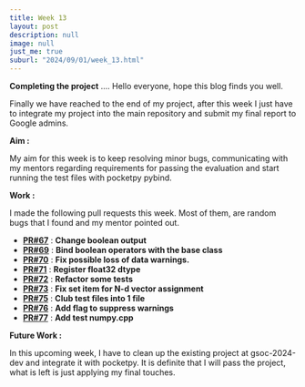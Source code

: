 ```yaml
---
title: Week 13
layout: post
description: null
image: null
just_me: true
suburl: "2024/09/01/week_13.html"
---
```

**Completing the project**
.... Hello everyone, hope this blog finds you well.

Finally we have reached to the end of my project, after this week I just have to integrate my project into the main repository and submit my final report to Google admins.

**Aim :** 

My aim for this week is to keep resolving minor bugs, communicating with my mentors regarding requirements for passing the evaluation and start running the test files with pocketpy pybind.

**Work :** 

I made the following pull requests this week.
Most of them, are random bugs that I found and my mentor pointed out. 

- **[PR#67](https://github.com/pocketpy/gsoc-2024-dev/pull/67)** : **Change boolean output**
- **[PR#69](https://github.com/pocketpy/gsoc-2024-dev/pull/69)** : **Bind boolean operators with the base class**
- **[PR#70](https://github.com/pocketpy/gsoc-2024-dev/pull/70)** : **Fix possible loss of data warnings.**
- **[PR#71](https://github.com/pocketpy/gsoc-2024-dev/pull/71)** : **Register float32 dtype**
- **[PR#72](https://github.com/pocketpy/gsoc-2024-dev/pull/72)** : **Refactor some tests**
- **[PR#73](https://github.com/pocketpy/gsoc-2024-dev/pull/73)** : **Fix set item for N-d vector assignment**
- **[PR#75](https://github.com/pocketpy/gsoc-2024-dev/pull/75)** : **Club test files into 1 file**
- **[PR#76](https://github.com/pocketpy/gsoc-2024-dev/pull/76)** : **Add flag to suppress warnings**
- **[PR#77](https://github.com/pocketpy/gsoc-2024-dev/pull/77)** : **Add test numpy.cpp**

**Future Work :**

  In this upcoming week, I have to clean up the existing project at gsoc-2024-dev and integrate it with pocketpy. It is definite that I will pass the project, what is left is just applying my final touches.
